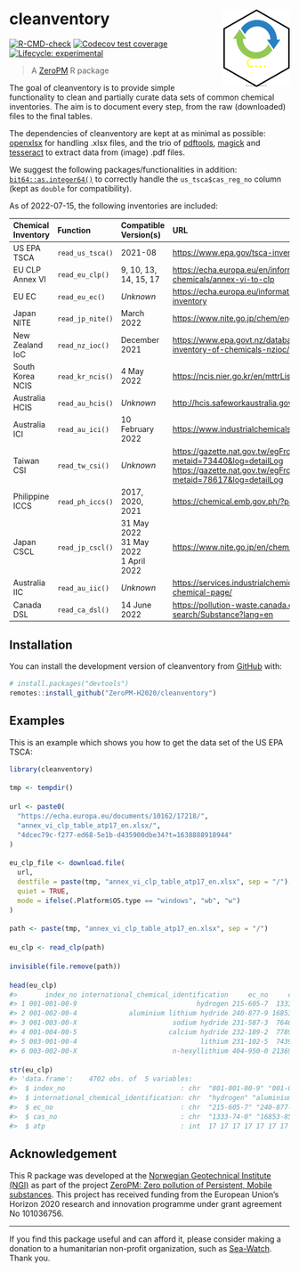 
<!-- README.md is generated from README.Rmd. Please edit that file -->

# cleanventory <img src="man/figures/logo.svg" align="right" height="139" />

<!-- badges: start -->

[![R-CMD-check](https://github.com/RaoulWolf/cleanventory/workflows/R-CMD-check/badge.svg)](https://github.com/RaoulWolf/cleanventory/actions)
[![Codecov test
coverage](https://codecov.io/gh/RaoulWolf/cleanventory/branch/master/graph/badge.svg)](https://app.codecov.io/gh/RaoulWolf/cleanventory?branch=master)
[![Lifecycle:
experimental](https://img.shields.io/badge/lifecycle-experimental-orange.svg)](https://lifecycle.r-lib.org/articles/stages.html#experimental)
<!-- badges: end -->

> A [ZeroPM](https://zeropm.eu/) R package

The goal of cleanventory is to provide simple functionality to clean and
partially curate data sets of common chemical inventories. The aim is to
document every step, from the raw (downloaded) files to the final
tables.

The dependencies of cleanventory are kept at as minimal as possible:
[openxlsx](https://cran.r-project.org/web/packages/openxlsx) for
handling .xlsx files, and the trio of
[pdftools](https://cran.r-project.org/web/packages/pdftools),
[magick](https://cran.r-project.org/web/packages/magick) and
[tesseract](https://cran.r-project.org/web/packages/tesseract) to
extract data from (image) .pdf files.

We suggest the following packages/functionalities in addition:
[`bit64::as.integer64()`](https://cran.r-project.org/web/packages/bit64)
to correctly handle the `us_tsca$cas_reg_no` column (kept as `double`
for compatibility).

As of 2022-07-15, the following inventories are included:

| Chemical Inventory | Function         | Compatible Version(s)                        | URL                                                                                                                                                     |
|:-------------------|:-----------------|:---------------------------------------------|:--------------------------------------------------------------------------------------------------------------------------------------------------------|
| US EPA TSCA        | `read_us_tsca()` | 2021-08                                      | <https://www.epa.gov/tsca-inventory>                                                                                                                    |
| EU CLP Annex VI    | `read_eu_clp()`  | 9, 10, 13, 14, 15, 17                        | <https://echa.europa.eu/en/information-on-chemicals/annex-vi-to-clp>                                                                                    |
| EU EC              | `read_eu_ec()`   | *Unknown*                                    | <https://echa.europa.eu/information-on-chemicals/ec-inventory>                                                                                          |
| Japan NITE         | `read_jp_nite()` | March 2022                                   | <https://www.nite.go.jp/chem/english/ghs/ghs_download.html>                                                                                             |
| New Zealand IoC    | `read_nz_ioc()`  | December 2021                                | <https://www.epa.govt.nz/database-search/new-zealand-inventory-of-chemicals-nzioc/>                                                                     |
| South Korea NCIS   | `read_kr_ncis()` | 4 May 2022                                   | <https://ncis.nier.go.kr/en/mttrList.do>                                                                                                                |
| Australia HCIS     | `read_au_hcis()` | *Unknown*                                    | <http://hcis.safeworkaustralia.gov.au/HazardousChemical>                                                                                                |
| Australia ICI      | `read_au_ici()`  | 10 February 2022                             | <https://www.industrialchemicals.gov.au/search-inventory>                                                                                               |
| Taiwan CSI         | `read_tw_csi()`  | *Unknown*                                    | <https://gazette.nat.gov.tw/egFront/detail.do?metaid=73440&log=detailLog></br><https://gazette.nat.gov.tw/egFront/detail.do?metaid=78617&log=detailLog> |
| Philippine ICCS    | `read_ph_iccs()` | 2017, 2020, 2021                             | <https://chemical.emb.gov.ph/?page_id=138>                                                                                                              |
| Japan CSCL         | `read_jp_cscl()` | 31 May 2022</br>31 May 2022</br>1 April 2022 | <https://www.nite.go.jp/en/chem/chrip/chrip_search/sltLst>                                                                                              |
| Australia IIC      | `read_au_iic()`  | *Unknown*                                    | <https://services.industrialchemicals.gov.au/public-chemical-page/>                                                                                     |
| Canada DSL         | `read_ca_dsl()`  | 14 June 2022                                 | <https://pollution-waste.canada.ca/substances-search/Substance?lang=en>                                                                                 |

## Installation

You can install the development version of cleanventory from
[GitHub](https://github.com/) with:

``` r
# install.packages("devtools")
remotes::install_github("ZeroPM-H2020/cleanventory")
```

## Examples

This is an example which shows you how to get the data set of the US EPA
TSCA:

``` r
library(cleanventory)

tmp <- tempdir()

url <- paste0(
  "https://echa.europa.eu/documents/10162/17218/",
  "annex_vi_clp_table_atp17_en.xlsx/",
  "4dcec79c-f277-ed68-5e1b-d435900dbe34?t=1638888918944"
)

eu_clp_file <- download.file(
  url, 
  destfile = paste(tmp, "annex_vi_clp_table_atp17_en.xlsx", sep = "/"),
  quiet = TRUE,
  mode = ifelse(.Platform$OS.type == "windows", "wb", "w")
)

path <- paste(tmp, "annex_vi_clp_table_atp17_en.xlsx", sep = "/")

eu_clp <- read_clp(path)

invisible(file.remove(path))

head(eu_clp)
#>       index_no international_chemical_identification     ec_no     cas_no atp
#> 1 001-001-00-9                              hydrogen 215-605-7  1333-74-0  17
#> 2 001-002-00-4             aluminium lithium hydride 240-877-9 16853-85-3  17
#> 3 001-003-00-X                        sodium hydride 231-587-3  7646-69-7  17
#> 4 001-004-00-5                       calcium hydride 232-189-2  7789-78-8  17
#> 5 003-001-00-4                               lithium 231-102-5  7439-93-2  17
#> 6 003-002-00-X                        n-hexyllithium 404-950-0 21369-64-2  17

str(eu_clp)
#> 'data.frame':    4702 obs. of  5 variables:
#>  $ index_no                             : chr  "001-001-00-9" "001-002-00-4" "001-003-00-X" "001-004-00-5" ...
#>  $ international_chemical_identification: chr  "hydrogen" "aluminium lithium hydride" "sodium hydride" "calcium hydride" ...
#>  $ ec_no                                : chr  "215-605-7" "240-877-9" "231-587-3" "232-189-2" ...
#>  $ cas_no                               : chr  "1333-74-0" "16853-85-3" "7646-69-7" "7789-78-8" ...
#>  $ atp                                  : int  17 17 17 17 17 17 17 17 17 17 ...
```

## Acknowledgement

This R package was developed at the [Norwegian Geotechnical Institute
(NGI)](https://www.ngi.no/eng) as part of the project [ZeroPM: Zero
pollution of Persistent, Mobile substances](https://zeropm.eu/). This
project has received funding from the European Union’s Horizon 2020
research and innovation programme under grant agreement No 101036756.

------------------------------------------------------------------------

If you find this package useful and can afford it, please consider
making a donation to a humanitarian non-profit organization, such as
[Sea-Watch](https://sea-watch.org/en/). Thank you.
